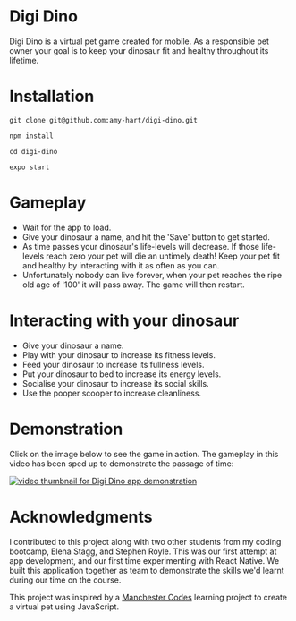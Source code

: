# Digi Dino

Digi Dino is a virtual pet game created for mobile. As a responsible pet owner your goal is to keep your dinosaur fit and healthy throughout its lifetime. 

# Installation

```{r, engine='bash', count_lines}
git clone git@github.com:amy-hart/digi-dino.git
```
```{r, engine='bash', count_lines}
npm install
```
```{r, engine='bash', count_lines}
cd digi-dino
```
```{r, engine='bash', count_lines}
expo start
```

# Gameplay
* Wait for the app to load.  
* Give your dinosaur a name, and hit the 'Save' button to get started.
* As time passes your dinosaur's life-levels will decrease. If those life-levels reach zero your pet will die an untimely death! Keep your pet fit and healthy by interacting with it as often as you can.
* Unfortunately nobody can live forever, when your pet reaches the ripe old age of '100' it will pass away. The game will then restart.

# Interacting with your dinosaur
* Give your dinosaur a name.
* Play with your dinosaur to increase its fitness levels.
* Feed your dinosaur to increase its fullness levels.
* Put your dinosaur to bed to increase its energy levels.
* Socialise your dinosaur to increase its social skills.
* Use the pooper scooper to increase cleanliness.

# Demonstration

Click on the image below to see the game in action. The gameplay in this video has been sped up to demonstrate the passage of time: 

[![video thumbnail for Digi Dino app demonstration](http://img.youtube.com/vi/usHLhh_gEto/0.jpg)](http://www.youtube.com/watch?v=usHLhh_gEto "Link to Digi Dino app demonstration on YouTube")

# Acknowledgments

I contributed to this project along with two other students from my coding bootcamp, Elena Stagg, and Stephen Royle. This was our first attempt at app development, and our first time experimenting with React Native. We built this application together as team to demonstrate the skills we'd learnt during our time on the course.

This project was inspired by a [Manchester Codes](https://www.manchestercodes.com/) learning project to create a virtual pet using JavaScript.
